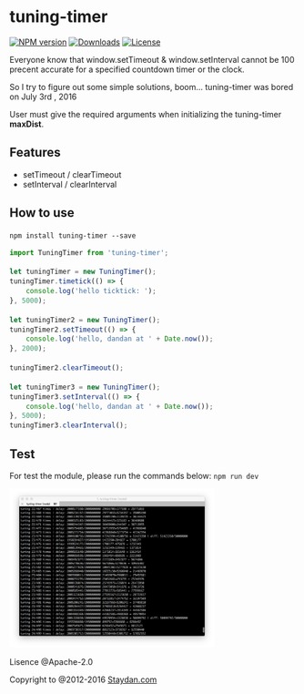 # tuning-timer
[![NPM version][npm-version-image]][npm-url] [![Downloads][downloads-image]][npm-url] [![License][license-image]][npm-url] 

Everyone know that window.setTimeout & window.setInterval cannot be 100 precent accurate for a specified countdown timer or the clock.

So I try to figure out some simple solutions, boom... tuning-timer was bored on July 3rd , 2016

User must give the required arguments when initializing the tuning-timer **maxDist**.

## Features

- setTimeout / clearTimeout
- setInterval / clearInterval

## How to use

`npm install tuning-timer --save` 

``` js
import TuningTimer from 'tuning-timer';

let tuningTimer = new TuningTimer();
tuningTimer.timetick(() => {
    console.log('hello ticktick: ');
}, 5000);

let tuningTimer2 = new TuningTimer();
tuningTimer2.setTimeout(() => {
    console.log('hello, dandan at ' + Date.now());
}, 2000);

tuningTimer2.clearTimeout();

let tuningTimer3 = new TuningTimer();
tuningTimer3.setInterval(() => {
    console.log('hello, dandan at ' + Date.now());
}, 5000);
tuningTimer3.clearInterval();
```

## Test

For test the module, please run the commands below:
`npm run dev`

<img width="360px" src="https://raw.githubusercontent.com/Staydan/Totoro_staydan.com_website/master/app/res/images/preImgs/tuning.timer/tuning.png">

Lisence @Apache-2.0 

Copyright to @2012-2016 [Staydan.com](http://staydan.com)

[license-image]: https://img.shields.io/npm/l/tuning-timer.svg?maxAge=2592000&style=flat-square
[downloads-image]: https://img.shields.io/npm/dm/tuning-timer.svg?maxAge=2592000&style=flat-square
[npm-version-image]: http://img.shields.io/npm/v/tuning-timer.svg?maxAge=2592000&style=flat-square
[npm-url]: https://www.npmjs.com/package/tuning-timer
